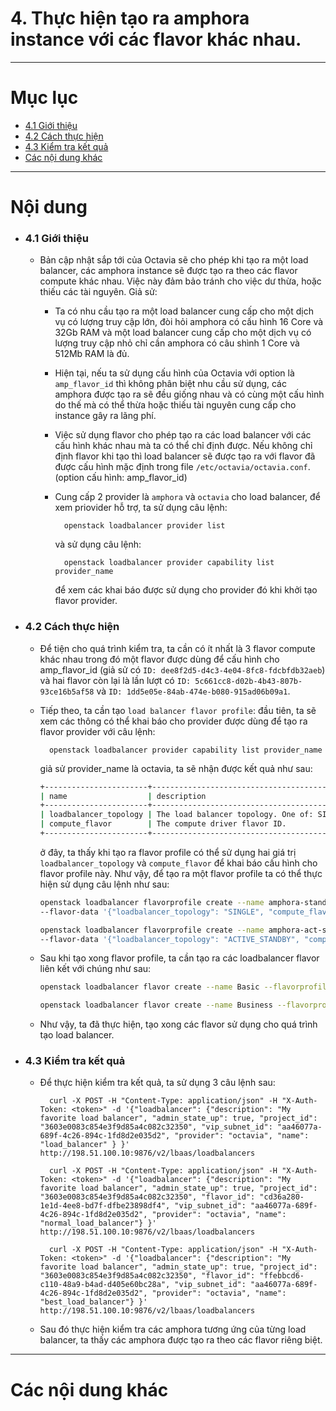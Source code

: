 # 4. Thực hiện tạo ra amphora instance với các flavor khác nhau.

____

# Mục lục


- [4.1 Giới thiệu](#about)
- [4.2 Cách thực hiện](#config)
- [4.3 Kiểm tra kết quả](#check)
- [Các nội dung khác](#content-others)

____

# <a name="content">Nội dung</a>

- ### <a name="about">4.1 Giới thiệu</a>
    - Bản cập nhật sắp tới của Octavia sẽ cho phép khi tạo ra một load balancer, các amphora instance sẽ được tạo ra theo các flavor compute khác nhau. Việc này đảm bảo tránh cho việc dư thừa, hoặc thiếu các tài nguyên. Giả sử:
        - Ta có nhu cầu tạo ra một load balancer cung cấp cho một dịch vụ có lượng truy cập lớn, đòi hỏi amphora có cấu hình 16 Core và 32Gb RAM và một load balancer cung cấp cho một dịch vụ có lượng truy cập nhỏ chỉ cần amphora có câu shình 1 Core và 512Mb RAM là đủ.
        - Hiện tại, nếu ta sử dụng cấu hình của Octavia với option là `amp_flavor_id` thì không phân biệt nhu cầu sử dụng, các amphora được tạo ra sẽ đều giống nhau và có cùng một cấu hình do thế mà có thể thừa hoặc thiếu tài nguyên cung cấp cho instance gây ra lãng phí. 
        - Việc sử dụng flavor cho phép tạo ra các load balancer với các cấu hình khác nhau mà ta có thể chỉ định được. Nếu không chỉ định flavor khi tạo thì load balancer sẽ được tạo ra với flavor đã được cấu hình mặc định trong file `/etc/octavia/octavia.conf`. (option cấu hình: amp_flavor_id)
        - Cung cấp 2 provider là `amphora` và `octavia` cho load balancer, để xem priovider hỗ trợ, ta sử dụng câu lệnh:

                openstack loadbalancer provider list

            và sử dụng câu lệnh:

                openstack loadbalancer provider capability list provider_name

            để xem các khai báo được sử dụng cho provider đó khi khởi tạo flavor provider.

- ### <a name="config">4.2 Cách thực hiện</a>
    - Để tiện cho quá trình kiểm tra, ta cần có ít nhất là 3 flavor compute khác nhau trong đó một flavor được dùng để cấu hình cho amp_flavor_id (giả sử có `ID: dee8f2d5-d4c3-4e04-8fc8-fdcbfdb32aeb`) và hai flavor còn lại là lần lượt có `ID: 5c661cc8-d02b-4b43-807b-93ce16b5af58` và `ID: 1dd5e05e-84ab-474e-b080-915ad06b09a1`.
    - Tiếp theo, ta cần tạo `load balancer flavor profile`:
        đầu tiên, ta sẽ xem các thông có thể khai báo cho provider được dùng để tạo ra flavor provider với câu lệnh:

            openstack loadbalancer provider capability list provider_name

        giả sử provider_name là octavia, ta sẽ nhận được kết quả như sau:

        ```bash
        +-----------------------+-----------------------------------------------------------------------------------------------------------------------------+
        | name                  | description                                                                                                                 |
        +-----------------------+-----------------------------------------------------------------------------------------------------------------------------+
        | loadbalancer_topology | The load balancer topology. One of: SINGLE - One amphora per load balancer. ACTIVE_STANDBY - Two amphora per load balancer. |
        | compute_flavor        | The compute driver flavor ID.                                                                                               |
        +-----------------------+-----------------------------------------------------------------------------------------------------------------------------+
        ```

        ở đây, ta thấy khi tạo ra flavor profile có thể sử dụng hai giá trị `loadbalancer_topology` và `compute_flavor` để khai báo cấu hình cho flavor profile này.
        Như vậy, để tạo ra một flavor profile ta có thể thực hiện sử dụng câu lệnh như sau:

        ```bash
        openstack loadbalancer flavorprofile create --name amphora-standalone --provider octavia \
        --flavor-data '{"loadbalancer_topology": "SINGLE", "compute_flavor": "1dd5e05e-84ab-474e-b080-915ad06b09a1"}'

        openstack loadbalancer flavorprofile create --name amphora-act-stdby --provider octavia \
        --flavor-data '{"loadbalancer_topology": "ACTIVE_STANDBY", "compute_flavor": "5c661cc8-d02b-4b43-807b-93ce16b5af58"}'
        ```
    
    - Sau khi tạo xong flavor profile, ta cần tạo ra các loadbalancer flavor liên kết với chúng như sau:

        ```bash
        openstack loadbalancer flavor create --name Basic --flavorprofile e0010533-3dc0-452f-a3ec-47d682b68b29

        openstack loadbalancer flavor create --name Business --flavorprofile 8e94232b-8240-4457-a6b8-a7ef97de5fab
        ```

    - Như vậy, ta đã thực hiện, tạo xong các flavor sử dụng cho quá trình tạo load balancer.


- ### <a name="check">4.3 Kiểm tra kết quả</a>
    - Để thực hiện kiểm tra kết quả, ta sử dụng 3 câu lệnh sau:

            curl -X POST -H "Content-Type: application/json" -H "X-Auth-Token: <token>" -d '{"loadbalancer": {"description": "My favorite load balancer", "admin_state_up": true, "project_id": "3603e0083c854e3f9d85a4c082c32350", "vip_subnet_id": "aa46077a-689f-4c26-894c-1fd8d2e035d2", "provider": "octavia", "name": "load_balancer" } }' http://198.51.100.10:9876/v2/lbaas/loadbalancers

            curl -X POST -H "Content-Type: application/json" -H "X-Auth-Token: <token>" -d '{"loadbalancer": {"description": "My favorite load balancer", "admin_state_up": true, "project_id": "3603e0083c854e3f9d85a4c082c32350", "flavor_id": "cd36a280-1e1d-4ee8-bd7f-dfbe23898df4", "vip_subnet_id": "aa46077a-689f-4c26-894c-1fd8d2e035d2", "provider": "octavia", "name": "normal_load_balancer"} }' http://198.51.100.10:9876/v2/lbaas/loadbalancers

            curl -X POST -H "Content-Type: application/json" -H "X-Auth-Token: <token>" -d '{"loadbalancer": {"description": "My favorite load balancer", "admin_state_up": true, "project_id": "3603e0083c854e3f9d85a4c082c32350", "flavor_id": "ffebbcd6-c110-48a9-b4ad-d405e60bc28a", "vip_subnet_id": "aa46077a-689f-4c26-894c-1fd8d2e035d2", "provider": "octavia", "name": "best_load_balancer"} }' http://198.51.100.10:9876/v2/lbaas/loadbalancers

    - Sau đó thực hiện kiểm tra các amphora tương ứng của từng load balancer, ta thấy các amphora được tạo ra theo các flavor riêng biệt.
____

# <a name="content-others">Các nội dung khác</a>
